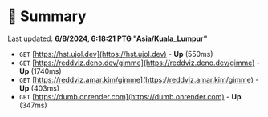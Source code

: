 # 📖 Summary
Last updated: **6/8/2024, 6:18:21 PTG "Asia/Kuala_Lumpur"**

- `GET` [https://hst.ujol.dev](https://hst.ujol.dev) - **Up** (550ms)
- `GET` [https://reddviz.deno.dev/gimme](https://reddviz.deno.dev/gimme) - **Up** (1740ms)
- `GET` [https://reddviz.amar.kim/gimme](https://reddviz.amar.kim/gimme) - **Up** (403ms)
- `GET` [https://dumb.onrender.com](https://dumb.onrender.com) - **Up** (347ms)
